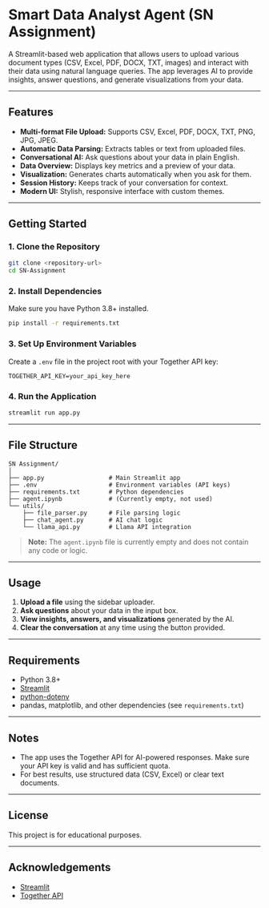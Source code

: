 # Smart Data Analyst Agent (SN Assignment)

A Streamlit-based web application that allows users to upload various document types (CSV, Excel, PDF, DOCX, TXT, images) and interact with their data using natural language queries. The app leverages AI to provide insights, answer questions, and generate visualizations from your data.

---

## Features

- **Multi-format File Upload:** Supports CSV, Excel, PDF, DOCX, TXT, PNG, JPG, JPEG.
- **Automatic Data Parsing:** Extracts tables or text from uploaded files.
- **Conversational AI:** Ask questions about your data in plain English.
- **Data Overview:** Displays key metrics and a preview of your data.
- **Visualization:** Generates charts automatically when you ask for them.
- **Session History:** Keeps track of your conversation for context.
- **Modern UI:** Stylish, responsive interface with custom themes.

---

## Getting Started

### 1. Clone the Repository

```bash
git clone <repository-url>
cd SN-Assignment
```

### 2. Install Dependencies

Make sure you have Python 3.8+ installed.

```bash
pip install -r requirements.txt
```

### 3. Set Up Environment Variables

Create a `.env` file in the project root with your Together API key:

```env
TOGETHER_API_KEY=your_api_key_here
```

### 4. Run the Application

```bash
streamlit run app.py
```

---

## File Structure

```
SN Assignment/
│
├── app.py                  # Main Streamlit app
├── .env                    # Environment variables (API keys)
├── requirements.txt        # Python dependencies
├── agent.ipynb             # (Currently empty, not used)
└── utils/
    ├── file_parser.py      # File parsing logic
    ├── chat_agent.py       # AI chat logic
    └── llama_api.py        # Llama API integration
```

> **Note:** The `agent.ipynb` file is currently empty and does not contain any code or logic.

---

## Usage

1. **Upload a file** using the sidebar uploader.
2. **Ask questions** about your data in the input box.
3. **View insights, answers, and visualizations** generated by the AI.
4. **Clear the conversation** at any time using the button provided.

---

## Requirements

- Python 3.8+
- [Streamlit](https://streamlit.io/)
- [python-dotenv](https://pypi.org/project/python-dotenv/)
- pandas, matplotlib, and other dependencies (see `requirements.txt`)

---

## Notes

- The app uses the Together API for AI-powered responses. Make sure your API key is valid and has sufficient quota.
- For best results, use structured data (CSV, Excel) or clear text documents.

---

## License

This project is for educational purposes.

---

## Acknowledgements

- [Streamlit](https://streamlit.io/)
- [Together API](https://www.together.ai/)
  
